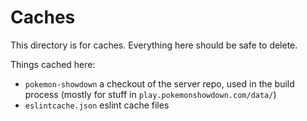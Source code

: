 Caches
======

This directory is for caches. Everything here should be safe to delete.

Things cached here:

- `pokemon-showdown` a checkout of the server repo, used in the build process (mostly for stuff in `play.pokemonshowdown.com/data/`)
- `eslintcache.json` eslint cache files
